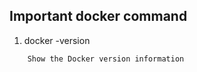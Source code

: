 ## Important docker command 

 1. docker -version
```sh
    Show the Docker version information
```
